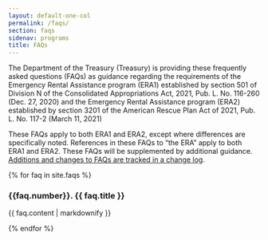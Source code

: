 ```yaml
---
layout: default-one-col
permalink: /faqs/
section: faqs
sidenav: programs
title: FAQs
---
```


The Department of the Treasury (Treasury) is providing these frequently asked questions (FAQs) as guidance regarding the requirements of the Emergency Rental Assistance program (ERA1) established by section 501 of Division N of the Consolidated Appropriations Act, 2021, Pub. L. No. 116-260 (Dec. 27, 2020) and the Emergency Rental Assistance program (ERA2) established by section 3201 of the American Rescue Plan Act of 2021, Pub. L. No. 117-2 (March 11, 2021) 

These FAQs apply to both ERA1 and ERA2, except where differences are specifically noted. References in these FAQs to “the ERA” apply to both ERA1 and ERA2. These FAQs will be supplemented by additional guidance. <a href="changes/">Additions and changes to FAQs are tracked in a change log</a>. 

{% for faq in site.faqs %}
<div class="era-guidance-faq">
  <h3 class="era-guidance-faq__title" id="{{faq.number}}">{{faq.number}}. {{ faq.title }}</h3>
  <p>{{ faq.content | markdownify }}</p>
</div>
{% endfor %}

